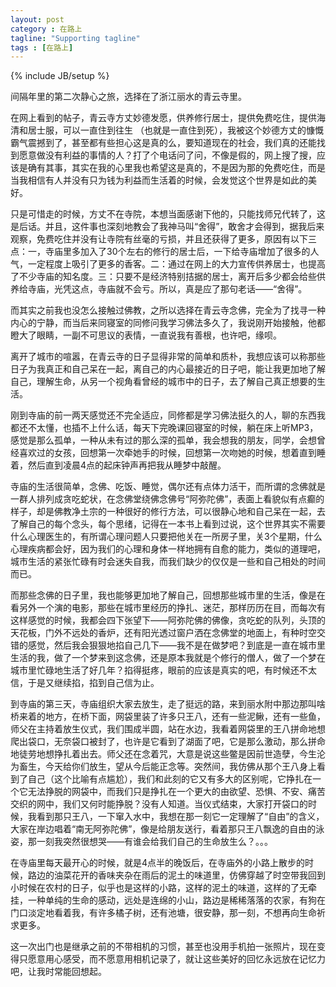 ```yaml
---
layout: post
category : 在路上
tagline: "Supporting tagline"
tags : [在路上]
---
```

{% include JB/setup %}


间隔年里的第二次静心之旅，选择在了浙江丽水的青云寺里。

在网上看到的帖子，青云寺方丈妙德发愿，供养修行居士，提供免费吃住，提供海清和居士服，可以一直住到往生 （也就是一直住到死），我被这个妙德方丈的慷慨霸气震撼到了，甚至都有些担心这是真的么，要知道现在的社会，我们真的还能找到愿意做没有利益的事情的人？打了个电话问了问，不像是假的，网上搜了搜，应该是确有其事，其实在我的心里我也希望这是真的，不是因为那的免费吃住，而是当我相信有人并没有只为钱为利益而生活着的时候，会发觉这个世界是如此的美好。

只是可惜走的时候，方丈不在寺院，本想当面感谢下他的，只能找师兄代转了，这是后话。并且，这件事也深刻地教会了我神马叫“舍得”，敢舍才会得到，据我后来观察，免费吃住并没有让寺院有丝毫的亏损，并且还获得了更多，原因有以下三点：一，寺庙里多加入了30个左右的修行的居士后，一下给寺庙增加了很多的人气，一定程度上吸引了更多的香客。二：通过在网上的大力宣传供养居士，也提高了不少寺庙的知名度。三：只要不是经济特别拮据的居士，离开后多少都会给些供养给寺庙，光凭这点，寺庙就不会亏。所以，真是应了那句老话——“舍得”。

而其实之前我也没怎么接触过佛教，之所以选择在青云寺念佛，完全为了找寻一种内心的宁静，而当后来同寝室的同修问我学习佛法多久了，我说刚开始接触，他都瞪大了眼睛，一副不可思议的表情，一直说我有善根，也许吧，缘呗。

离开了城市的喧嚣，在青云寺的日子显得非常的简单和质朴，我想应该可以称那些日子为我真正和自己呆在一起，离自己的内心最接近的日子吧，能让我更加地了解自己，理解生命，从另一个视角看曾经的城市中的日子，去了解自己真正想要的生活。

刚到寺庙的前一两天感觉还不完全适应，同修都是学习佛法挺久的人，聊的东西我都还不太懂，也插不上什么话，每天下完晚课回寝室的时候，躺在床上听MP3，感觉是那么孤单，一种从未有过的那么深的孤单，我会想我的朋友，同学，会想曾经喜欢过的女孩，回想第一次牵她手的时候，回想第一次吻她的时候，想着直到睡着，然后直到凌晨4点的起床钟声再把我从睡梦中敲醒。

寺庙的生活很简单，念佛、吃饭、睡觉，偶尔还有点体力活干，而所谓的念佛就是一群人排列成贪吃蛇状，在念佛堂绕佛念佛号“阿弥陀佛”，表面上看貌似有点癫的样子，却是佛教净土宗的一种很好的修行方法，可以很静心地和自己呆在一起，去了解自己的每个念头，每个思绪，记得在一本书上看到过说，这个世界其实不需要什么心理医生的，有所谓心理问题人只要把他关在一所房子里，关3个星期，什么心理疾病都会好，因为我们的心理和身体一样地拥有自愈的能力，类似的道理吧，城市生活的紧张忙碌有时会迷失自我，而我们缺少的仅仅是一些和自己相处的时间而已。

而那些念佛的日子里，我也能够更加地了解自己，回想那些城市里的生活，像是在看另外一个演的电影，那些在城市里经历的挣扎、迷茫，那样历历在目，而每次有这样感觉的时候，我都会四下张望下——阿弥陀佛的佛像，贪吃蛇的队列，头顶的天花板，门外不远处的香炉，还有阳光透过窗户洒在念佛堂的地面上，有种时空交错的感觉，然后我会狠狠地掐自己几下——我不是在做梦吧？到底是一直在城市里生活的我，做了一个梦来到这念佛，还是原本我就是个修行的僧人，做了一个梦在城市里忙碌地生活了好几年？掐得挺疼，眼前的应该是真实的吧，有时候还不太信，于是又继续掐，掐到自己信为止。

到寺庙的第三天，寺庙组织大家去放生，走了挺远的路，来到丽水附中那边那叫啥桥来着的地方，在桥下面，网袋里装了许多只王八，还有一些泥鳅，还有一些鱼，师父在主持着放生仪式，我们围成半圆，站在水边，我看着网袋里的王八拼命地想爬出袋口，无奈袋口被封了，也许是它看到了湖面了吧，它是那么激动，那么拼命地徒劳地想挣扎着出去。师父还在念着咒，大意是说这些鳖是因前世造孽，今生沦为畜生，今天给你们放生，望从今后能正念等。突然间，我仿佛从那个王八身上看到了自己（这个比喻有点尴尬），我们和此刻的它又有多大的区别呢，它挣扎在一个它无法挣脱的网袋中，而我们只是挣扎在一个更大的由欲望、恐惧、不安、痛苦交织的网中，我们又何时能挣脱？没有人知道。当仪式结束，大家打开袋口的时候，我看到那只王八，一下窜入水中，我想在那一刻它一定理解了“自由”的含义，大家在岸边唱着“南无阿弥陀佛”，像是给朋友送行，看着那只王八飘逸的自由的泳姿，那一刻我突然很想哭——有谁会给我们自己的生命放生么？。。。

在寺庙里每天最开心的时候，就是4点半的晚饭后，在寺庙外的小路上散步的时候，路边的油菜花开的香味夹杂在雨后的泥土的味道里，仿佛穿越了时空带我回到小时候在农村的日子，似乎也是这样的小路，这样的泥土的味道，这样的了无牵挂，一种单纯的生命的感动，远处是连绵的小山，路边是稀稀落落的农家，有狗在门口淡定地看着我，有许多橘子树，还有池塘，很安静，那一刻，不想再向生命祈求更多。

这一次出门也是继承之前的不带相机的习惯，甚至也没用手机拍一张照片，现在变得只愿意用心感受，而不愿意用相机记录了，就让这些美好的回忆永远放在记忆力吧，让我时常能回想起。
